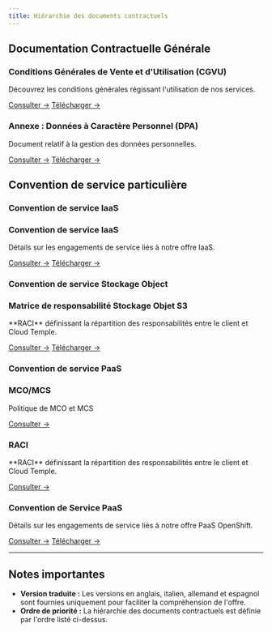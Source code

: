 ```yaml
---
title: Hiérarchie des documents contractuels
---
```


## Documentation Contractuelle Générale

<div class="card-grid">

  <div class="card">
    <h3>Conditions Générales de Vente et d'Utilisation (CGVU)</h3>
    <p>Découvrez les conditions générales régissant l'utilisation de nos services.</p>
    <a href="governance/cgvu" class="card-link">Consulter &rarr;</a>
    <a href="governance/cgvu.docx" download="governance/cgvu.docx" class="card-link">Télécharger &rarr;</a>
  </div>

  <div class="card">
    <h3>Annexe : Données à Caractère Personnel (DPA)</h3>
    <p>Document relatif à la gestion des données personnelles.</p>
    <a href="governance/dpa" class="card-link">Consulter &rarr;</a>
    <a href="governance/dpa.docx" download="governance/dpa.docx" class="card-link">Télécharger &rarr;</a>

  </div>
</div>

## Convention de service particulière

### Convention de service IaaS
 <div class="card-grid">
  <div class="card">
    <h3>Convention de service IaaS</h3>
    <p>Détails sur les engagements de service liés à notre offre IaaS.</p>
    <a href="governance/iaas/sla_iaas" class="card-link">Consulter &rarr;</a>
    <a href="governance/iaas/sla_iaas.docx" download="governance/iaas/sla_iaas.docx" class="card-link">Télécharger &rarr;</a>
  </div>
</div>

### Convention de service Stockage Object
 <div class="card-grid">
  <div class="card">
    <h3>Matrice de responsabilité Stockage Objet S3</h3>
    <p>**RACI** définissant la répartition des responsabilités entre le client et Cloud Temple.</p>
    <a href="governance/iaas/raci_s3" class="card-link">Consulter &rarr;</a>
    <a href="governance/iaas/raci_s3.docx" download="governance/iaas/raci_s3.docx" class="card-link">Télécharger &rarr;</a>
  </div>
</div>

### Convention de service PaaS
 <div class="card-grid">
  <div class="card">
    <h3>MCO/MCS</h3>
    <p>Politique de MCO et MCS</p>
    <a href="governance/paas/mco_mcs" class="card-link">Consulter &rarr;</a>
  </div>
  <div class="card">
    <h3>RACI</h3>
    <p>**RACI** définissant la répartition des responsabilités entre le client et Cloud Temple.</p>
    <a href="governance/paas/raci" class="card-link">Consulter &rarr;</a>
  </div>
  <div class="card">
    <h3>Convention de Service PaaS</h3>
    <p>Détails sur les engagements de service liés à notre offre PaaS OpenShift.</p>
    <a href="governance/paas/service_agreement_paas" class="card-link">Consulter &rarr;</a>
    <a href="governance/paas/service_agreement_paas.docx" download="governance/paas/service_agreement_paas.docx" class="card-link">Télécharger &rarr;</a>
  </div>
</div>

---

## Notes importantes

- **Version traduite :** Les versions en anglais, italien, allemand et espagnol sont fournies uniquement pour faciliter la compréhension de l'offre.
- **Ordre de priorité :** La hiérarchie des documents contractuels est définie par l'ordre listé ci-dessus.
